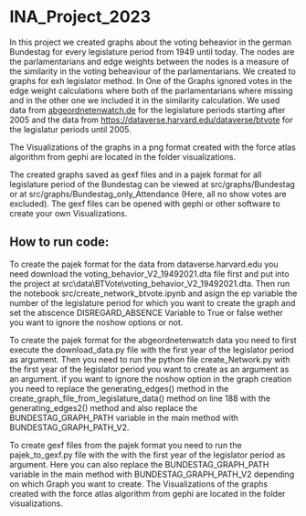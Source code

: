 # INA_Project_2023
In this project we created graphs about the voting beheavior in the german Bundestag for every legislature period from 1949 until today. The nodes are the parlamentarians and edge weights between the nodes is a measure of the similarity in the voting beheaviour of the parlamentarians. We created to graphs for exh legislator method. In One of the Graphs ignored votes in the edge weight calculations where both of the parlamentarians where missing and in the other one we included it in the similarity calculation. 
We used data from [abgeordnetenwatch.de](https://www.abgeordnetenwatch.de/) for the legislature periods starting after 2005 and the data from https://dataverse.harvard.edu/dataverse/btvote for the legislatur periods until 2005.

The Visualizations of the graphs in a png format created with the force atlas algorithm from gephi are located in the folder visualizations.

The created graphs saved as gexf files and in a pajek format for all legislature period of the Bundestag can be viewed at src/graphs/Bundestag or at src/graphs/Bundestag_only_Attendance (Here, all no show votes are excluded). The gexf files can be opened with gephi or other software to create your own Visualizations.

## How to run code:

To create the pajek format for the data from dataverse.harvard.edu you need download the voting_behavior_V2_19492021.dta file first and put into the project at src\data\BTVote\voting_behavior_V2_19492021.dta. Then run the notebook src/create_network_btvote.ipynb and asign the ep variable the number of the legislature period for which you want to create the graph and set the abscence DISREGARD_ABSENCE Variable to True or false wether you want to ignore the noshow options or not.

To create the pajek format for the abgeordnetenwatch data you need to first execute the download_data.py file with the first year of the legislator period as argument. Then you need to run the python file create_Network.py with the first year of the legislator period you want to create as an argument as an argument. if you want to ignore the noshow option in the graph creation you need to replace the generating_edges() method in the create_graph_file_from_legislature_data() method on line 188 with the generating_edges2() method and also replace the BUNDESTAG_GRAPH_PATH variable in the main method with BUNDESTAG_GRAPH_PATH_V2.

To create gexf files from the pajek format you need to run the pajek_to_gexf.py file with the with the first year of the legislator period as argument. Here you can also replace the BUNDESTAG_GRAPH_PATH variable in the main method with BUNDESTAG_GRAPH_PATH_V2 depending on which Graph you want to create.
The Visualizations of the graphs created with the force atlas algorithm from gephi are located in the folder visualizations.


